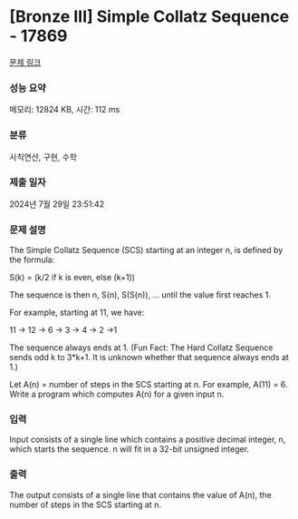 # [Bronze III] Simple Collatz Sequence - 17869 

[문제 링크](https://www.acmicpc.net/problem/17869) 

### 성능 요약

메모리: 12824 KB, 시간: 112 ms

### 분류

사칙연산, 구현, 수학

### 제출 일자

2024년 7월 29일 23:51:42

### 문제 설명

<p>The Simple Collatz Sequence (SCS) starting at an integer n, is defined by the formula:</p>

<p>S(k) = (k/2 if k is even, else (k+1))</p>

<p>The sequence is then n, S(n), S(S(n)), … until the value first reaches 1.</p>

<p>For example, starting at 11, we have:</p>

<p>11 -> 12 -> 6 -> 3 -> 4 -> 2 ->1</p>

<p>The sequence always ends at 1. (Fun Fact: The Hard Collatz Sequence sends odd k to 3*k+1. It is unknown whether that sequence always ends at 1.)</p>

<p>Let A(n) = number of steps in the SCS starting at n. For example, A(11) = 6. Write a program which computes A(n) for a given input n.</p>

### 입력 

 <p>Input consists of a single line which contains a positive decimal integer, n, which starts the sequence. n will fit in a 32-bit unsigned integer.</p>

### 출력 

 <p>The output consists of a single line that contains the value of A(n), the number of steps in the SCS starting at n.</p>

